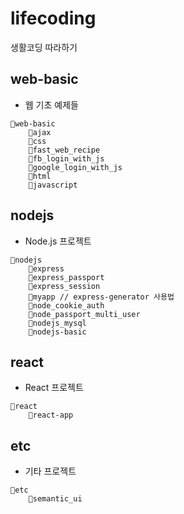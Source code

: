 # lifecoding

생활코딩 따라하기

## web-basic

- 웹 기초 예제들

```
📁web-basic
    📁ajax
    📁css
    📁fast_web_recipe
    📁fb_login_with_js
    📁google_login_with_js
    📁html
    📁javascript
```

## nodejs

- Node.js 프로젝트

```
📁nodejs
    📁express
    📁express_passport
    📁express_session
    📁myapp // express-generator 사용법
    📁node_cookie_auth
    📁node_passport_multi_user
    📁nodejs_mysql
    📁nodejs-basic
```

## react

- React 프로젝트

```
📁react
    📁react-app
```

## etc

- 기타 프로젝트

```
📁etc
    📁semantic_ui
```
